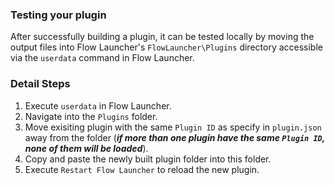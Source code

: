 ### Testing your plugin

After successfully building a plugin, it can be tested locally by moving the output files into Flow Launcher's `FlowLauncher\Plugins` directory accessible via the `userdata` command in Flow Launcher.

### Detail Steps

1. Execute `userdata` in Flow Launcher.
2. Navigate into the `Plugins` folder.
3. Move exisiting plugin with the same `Plugin ID` as specify in `plugin.json` away from the folder (_**if more than one plugin have the same `Plugin ID`, none of them will be loaded**_).
4. Copy and paste the newly built plugin folder into this folder.
5. Execute `Restart Flow Launcher` to reload the new plugin.
